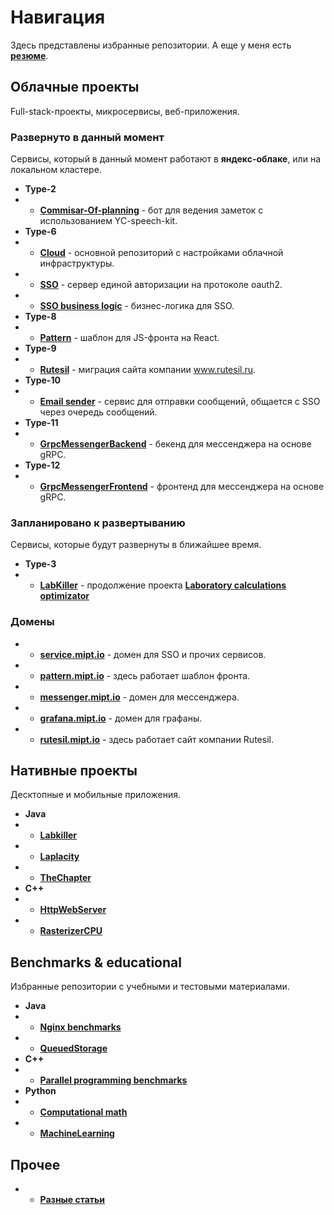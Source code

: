 # Навигация

Здесь представлены избранные репозитории.
А еще у меня есть [**резюме**](https://github.com/timattt/Tmp/blob/main/Articles/CV.pdf).

## Облачные проекты

Full-stack-проекты, микросервисы, веб-приложения.

### Развернуто в данный момент

Сервисы, который в данный момент работают в **яндекс-облаке**, или на локальном кластере.

* **Type-2**
* * [**Commisar-Of-planning**](https://github.com/timattt/TypeTwo) - бот для ведения заметок с использованием YC-speech-kit.
* **Type-6**
* * [**Cloud**](https://github.com/timattt/TypeSixCloud) - основной репозиторий с настройками облачной инфраструктуры.
* * [**SSO**](https://github.com/timattt/TypeSix) - сервер единой авторизации на протоколе oauth2.
* * [**SSO business logic**](https://github.com/timattt/TypeSixDataBaseCommon) - бизнес-логика для SSO.
* **Type-8**
* * [**Pattern**](https://github.com/timattt/TypeEight) - шаблон для JS-фронта на React.
* **Type-9**
* * [**Rutesil**](https://github.com/timattt/TypeNine) - миграция сайта компании www.rutesil.ru.
* **Type-10**
* * [**Email sender**](https://github.com/timattt/TypeTen) - сервис для отправки сообщений, общается с SSO через очередь сообщений.
* **Type-11**
* * [**GrpcMessengerBackend**](https://github.com/timattt/TypeEleven) - бекенд для мессенджера на основе gRPC.
* **Type-12**
* * [**GrpcMessengerFrontend**](https://github.com/timattt/TypeTwelve) - фронтенд для мессенджера на основе gRPC.

### Запланировано к развертыванию

Сервисы, которые будут развернуты в ближайшее время.

* **Type-3**
* * [**LabKiller**](https://github.com/timattt/TypeThree) - продолжение проекта [**Laboratory calculations optimizator**](https://github.com/timattt/Laboratory-calculations-optimizator)

### Домены

* * [**service.mipt.io**](https://service.mipt.io/sso/pages/login) - домен для SSO и прочих сервисов.
* * [**pattern.mipt.io**](https://pattern.mipt.io) - здесь работает шаблон фронта.
* * [**messenger.mipt.io**](https://messenger.mipt.io) - домен для мессенджера.
* * [**grafana.mipt.io**](https://grafana.mipt.io) - домен для графаны.
* * [**rutesil.mipt.io**](https://rutesil.mipt.io) - здесь работает сайт компании Rutesil.

## Нативные проекты

Десктопные и мобильные приложения.

* **Java**
* * [**Labkiller**](https://github.com/timattt/Laboratory-calculations-optimizator)
* * [**Laplacity**](https://github.com/timattt/Laplacity)
* * [**TheChapter**](https://github.com/timattt/TheChapterLegacy)
* **C++**
* * [**HttpWebServer**](https://github.com/timattt/HttpServer)
* * [**RasterizerCPU**](https://github.com/timattt/Rasterizer-CPU)

## Benchmarks & educational

Избранные репозитории с учебными и тестовыми материалами.

* **Java**
* * [**Nginx benchmarks**](https://github.com/timattt/NginxBenchmarks)
* * [**QueuedStorage**](https://github.com/timattt/QueuedStorage)
* **C++** 
* * [**Parallel programming benchmarks**](https://github.com/timattt/Parallel-programming)
* **Python** 
* * [**Computational math**](https://github.com/timattt/Computational-math)
* * [**MachineLearning**](https://github.com/timattt/ML) 

## Прочее

* * [**Разные статьи**](https://github.com/timattt/Tmp)
